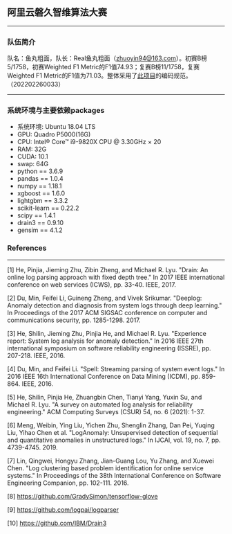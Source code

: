 ## **阿里云磐久智维算法大赛**

---
### **队伍简介**

队名：鱼丸粗面，队长：Real鱼丸粗面（zhuoyin94@163.com）。初赛B榜5/1758，初赛Weighted F1 Metric的F1值74.93；复赛B榜11/1758，复赛Weighted F1 Metric的F1值为71.03。整体采用了[此项目](https://github.com/MichaelYin1994/python-style-guide)的编码规范。（202202260033）

---
### **系统环境与主要依赖packages**

- 系统环境: Ubuntu 18.04 LTS
- GPU: Quadro P5000(16G)
- CPU: Intel® Core™ i9-9820X CPU @ 3.30GHz × 20
- RAM: 32G
- CUDA: 10.1
- swap: 64G
- python == 3.6.9
- pandas == 1.0.4
- numpy == 1.18.1
- xgboost == 1.6.0
- lightgbm == 3.3.2
- scikit-learn == 0.22.2
- scipy == 1.4.1
- drain3 == 0.9.10
- gensim == 4.1.2

### References

---

[1] He, Pinjia, Jieming Zhu, Zibin Zheng, and Michael R. Lyu. "Drain: An online log parsing approach with fixed depth tree." In 2017 IEEE international conference on web services (ICWS), pp. 33-40. IEEE, 2017.

[2] Du, Min, Feifei Li, Guineng Zheng, and Vivek Srikumar. "Deeplog: Anomaly detection and diagnosis from system logs through deep learning." In Proceedings of the 2017 ACM SIGSAC conference on computer and communications security, pp. 1285-1298. 2017.

[3] He, Shilin, Jieming Zhu, Pinjia He, and Michael R. Lyu. "Experience report: System log analysis for anomaly detection." In 2016 IEEE 27th international symposium on software reliability engineering (ISSRE), pp. 207-218. IEEE, 2016.

[4] Du, Min, and Feifei Li. "Spell: Streaming parsing of system event logs." In 2016 IEEE 16th International Conference on Data Mining (ICDM), pp. 859-864. IEEE, 2016.

[5] He, Shilin, Pinjia He, Zhuangbin Chen, Tianyi Yang, Yuxin Su, and Michael R. Lyu. "A survey on automated log analysis for reliability engineering." ACM Computing Surveys (CSUR) 54, no. 6 (2021): 1-37.

[6] Meng, Weibin, Ying Liu, Yichen Zhu, Shenglin Zhang, Dan Pei, Yuqing Liu, Yihao Chen et al. "LogAnomaly: Unsupervised detection of sequential and quantitative anomalies in unstructured logs." In IJCAI, vol. 19, no. 7, pp. 4739-4745. 2019.

[7] Lin, Qingwei, Hongyu Zhang, Jian-Guang Lou, Yu Zhang, and Xuewei Chen. "Log clustering based problem identification for online service systems." In Proceedings of the 38th International Conference on Software Engineering Companion, pp. 102-111. 2016.

[8] https://github.com/GradySimon/tensorflow-glove

[9] https://github.com/logpai/logparser

[10] https://github.com/IBM/Drain3

